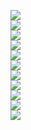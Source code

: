 ![](img/1.png)  
![](img/2.png)  
![](img/3.png)  
![](img/4.png)  
![](img/5.png)  
![](img/6.png)  
![](img/7.png)  
![](img/8.png)  
![](img/9.png)  
![](img/10.png)  
![](img/11.png)  